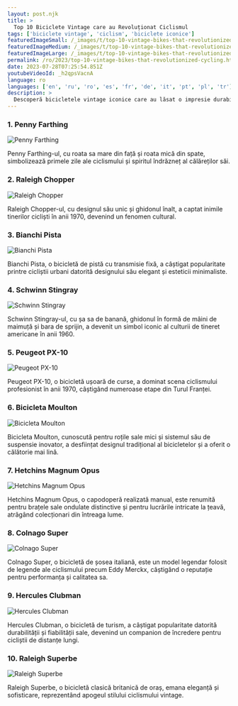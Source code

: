 ```yaml
---
layout: post.njk
title: >
  Top 10 Biciclete Vintage care au Revoluționat Ciclismul
tags: ['biciclete vintage', 'ciclism', 'biciclete iconice']
featuredImageSmall: /_images/t/top-10-vintage-bikes-that-revolutionized-cycling-cover-ro-small.webp
featuredImageMedium: /_images/t/top-10-vintage-bikes-that-revolutionized-cycling-cover-ro-medium.webp
featuredImageLarge: /_images/t/top-10-vintage-bikes-that-revolutionized-cycling-cover-ro-large.webp
permalink: /ro/2023/top-10-vintage-bikes-that-revolutionized-cycling.html
date: 2023-07-28T07:25:54.851Z
youtubeVideoId: _h2qpsVacnA
language: ro
languages: ['en', 'ru', 'ro', 'es', 'fr', 'de', 'it', 'pt', 'pl', 'tr']
description: >
  Descoperă bicicletele vintage iconice care au lăsat o impresie durabilă asupra lumii ciclismului.
---
```


### 1. Penny Farthing

![Penny Farthing](/_images/f/ffd56bd6b92a87fac70ba0971a4d896f-medium.webp)

Penny Farthing-ul, cu roata sa mare din față și roata mică din spate, simbolizează primele zile ale ciclismului și spiritul îndrăzneț al călăreților săi.

### 2. Raleigh Chopper

![Raleigh Chopper](/_images/3/328c5a7e9c0ccf451648a4cdefe8330f-medium.webp)

Raleigh Chopper-ul, cu designul său unic și ghidonul înalt, a captat inimile tinerilor cicliști în anii 1970, devenind un fenomen cultural.

### 3. Bianchi Pista

![Bianchi Pista](/_images/5/5d8208ee7ba43a120c4f8f68e65f8998-medium.webp)

Bianchi Pista, o bicicletă de pistă cu transmisie fixă, a câștigat popularitate printre cicliștii urbani datorită designului său elegant și esteticii minimaliste.

### 4. Schwinn Stingray

![Schwinn Stingray](/_images/0/0fdf16e63d73128919e2fc63fff27aab-medium.webp)

Schwinn Stingray-ul, cu șa sa de banană, ghidonul în formă de mâini de maimuță și bara de sprijin, a devenit un simbol iconic al culturii de tineret americane în anii 1960.

### 5. Peugeot PX-10

![Peugeot PX-10](/_images/2/2b0f94df1e56083e9ec0245c75adce66-medium.webp)

Peugeot PX-10, o bicicletă ușoară de curse, a dominat scena ciclismului profesionist în anii 1970, câștigând numeroase etape din Turul Franței.

### 6. Bicicleta Moulton

![Bicicleta Moulton](/_images/c/cbbae44b482f4f602edf698bfc0cd6d3-medium.webp)

Bicicleta Moulton, cunoscută pentru roțile sale mici și sistemul său de suspensie inovator, a desființat designul tradițional al bicicletelor și a oferit o călătorie mai lină.

### 7. Hetchins Magnum Opus

![Hetchins Magnum Opus](/_images/e/e43e26ac92a6a74d7ea179f1b50f59de-medium.webp)

Hetchins Magnum Opus, o capodoperă realizată manual, este renumită pentru brațele sale ondulate distinctive și pentru lucrările intricate la țeavă, atrăgând colecționari din întreaga lume.

### 8. Colnago Super

![Colnago Super](/_images/0/0f720f7cfad99eb05ebb1a6ee398b57d-medium.webp)

Colnago Super, o bicicletă de șosea italiană, este un model legendar folosit de legende ale ciclismului precum Eddy Merckx, câștigând o reputație pentru performanța și calitatea sa.

### 9. Hercules Clubman

![Hercules Clubman](/_images/f/f47b8a018542462d432437fb26b0dc71-medium.webp)

Hercules Clubman, o bicicletă de turism, a câștigat popularitate datorită durabilității și fiabilității sale, devenind un companion de încredere pentru cicliștii de distanțe lungi.

### 10. Raleigh Superbe

![Raleigh Superbe](/_images/6/675b8e487bd4ef8b3c1b2ef2b4b563d2-medium.webp)

Raleigh Superbe, o bicicletă clasică britanică de oraș, emana eleganță și sofisticare, reprezentând apogeul stilului ciclismului vintage.


